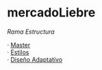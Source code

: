 # mercadoLiebre
*Rama Estructura*

· [Master](https://github.com/Ale-253/mercadoLiebre/tree/master)  
· [Estilos](https://github.com/Ale-253/mercadoLiebre/tree/estilos)  
· [Diseño Adaptativo](https://github.com/Ale-253/mercadoLiebre/tree/adaptativo)
